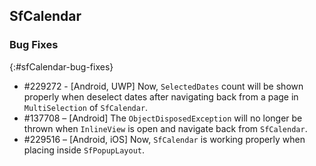 ## SfCalendar

### Bug Fixes
{:#sfCalendar-bug-fixes}

* \#229272 - [Android, UWP] Now, `SelectedDates` count will be shown properly when deselect dates after navigating back from a page in `MultiSelection` of `SfCalendar`.
* \#137708 – [Android] The `ObjectDisposedException` will no longer be thrown when `InlineView` is open and navigate back from `SfCalendar`.
* \#229516 – [Android, iOS] Now, `SfCalendar` is working properly when placing inside `SfPopupLayout`.